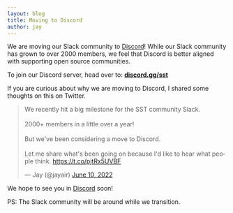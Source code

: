 ```yaml
---
layout: blog
title: Moving to Discord
author: jay
---
```


We are moving our Slack community to [Discord](https://discord.gg/sst)! While our Slack community has grown to over 2000 members, we feel that Discord is better aligned with supporting open source communities.

To join our Discord server, head over to: [**discord.gg/sst**](https://discord.gg/sst)

If you are curious about why we are moving to Discord, I shared some thoughts on this on Twitter.

<blockquote class="twitter-tweet"><p lang="en" dir="ltr">We recently hit a big milestone for the SST community Slack.<br><br>2000+ members in a little over a year!<br><br>But we&#39;ve been considering a move to Discord.<br><br>Let me share what&#39;s been going on because I&#39;d like to hear what people think. <a href="https://t.co/pjtRx5UVBF">https://t.co/pjtRx5UVBF</a></p>&mdash; Jay (@jayair) <a href="https://twitter.com/jayair/status/1535360228631379973?ref_src=twsrc%5Etfw">June 10, 2022</a></blockquote> <script async src="https://platform.twitter.com/widgets.js" charset="utf-8"></script> 

We hope to see you in [Discord](https://discord.gg/sst) soon!

PS: The Slack community will be around while we transition.
